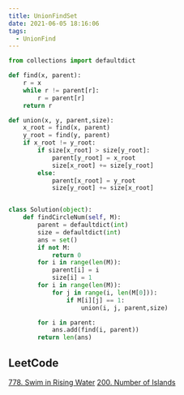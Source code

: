 ```yaml
---
title: UnionFindSet
date: 2021-06-05 18:16:06
tags:
  - UnionFind
---
```


```python
from collections import defaultdict

def find(x, parent):
    r = x
    while r != parent[r]:
        r = parent[r]
    return r

def union(x, y, parent,size):
    x_root = find(x, parent)
    y_root = find(y, parent)
    if x_root != y_root:
        if size[x_root] > size[y_root]:
            parent[y_root] = x_root
            size[x_root] += size[y_root]
        else:
            parent[x_root] = y_root
            size[y_root] += size[x_root]


class Solution(object):
    def findCircleNum(self, M):
        parent = defaultdict(int)
        size = defaultdict(int)
        ans = set()
        if not M:
            return 0
        for i in range(len(M)):
            parent[i] = i
            size[i] = 1
        for i in range(len(M)):
            for j in range(i, len(M[0])):
                if M[i][j] == 1:
                    union(i, j, parent,size)

        for i in parent:
            ans.add(find(i, parent))
        return len(ans)
```

## LeetCode
[778. Swim in Rising Water](https://leetcode-cn.com/problems/swim-in-rising-water/)
[200. Number of Islands](https://leetcode-cn.com/problems/number-of-islands/)





